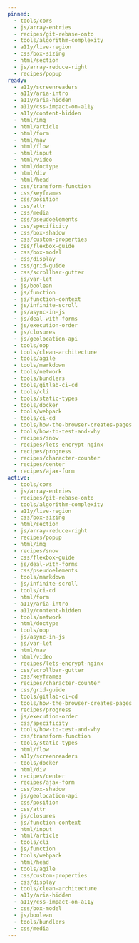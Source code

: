 ```yaml
---
pinned:
  - tools/cors
  - js/array-entries
  - recipes/git-rebase-onto
  - tools/algorithm-complexity
  - a11y/live-region
  - css/box-sizing
  - html/section
  - js/array-reduce-right
  - recipes/popup
ready:
  - a11y/screenreaders
  - a11y/aria-intro
  - a11y/aria-hidden
  - a11y/css-impact-on-a11y
  - a11y/content-hidden
  - html/img
  - html/article
  - html/form
  - html/nav
  - html/flow
  - html/input
  - html/video
  - html/doctype
  - html/div
  - html/head
  - css/transform-function
  - css/keyframes
  - css/position
  - css/attr
  - css/media
  - css/pseudoelements
  - css/specificity
  - css/box-shadow
  - css/custom-properties
  - css/flexbox-guide
  - css/box-model
  - css/display
  - css/grid-guide
  - css/scrollbar-gutter
  - js/var-let
  - js/boolean
  - js/function
  - js/function-context
  - js/infinite-scroll
  - js/async-in-js
  - js/deal-with-forms
  - js/execution-order
  - js/closures
  - js/geolocation-api
  - tools/oop
  - tools/clean-architecture
  - tools/agile
  - tools/markdown
  - tools/network
  - tools/bundlers
  - tools/gitlab-ci-cd
  - tools/cli
  - tools/static-types
  - tools/docker
  - tools/webpack
  - tools/ci-cd
  - tools/how-the-browser-creates-pages
  - tools/how-to-test-and-why
  - recipes/snow
  - recipes/lets-encrypt-nginx
  - recipes/progress
  - recipes/character-counter
  - recipes/center
  - recipes/ajax-form
active:
  - tools/cors
  - js/array-entries
  - recipes/git-rebase-onto
  - tools/algorithm-complexity
  - a11y/live-region
  - css/box-sizing
  - html/section
  - js/array-reduce-right
  - recipes/popup
  - html/img
  - recipes/snow
  - css/flexbox-guide
  - js/deal-with-forms
  - css/pseudoelements
  - tools/markdown
  - js/infinite-scroll
  - tools/ci-cd
  - html/form
  - a11y/aria-intro
  - a11y/content-hidden
  - tools/network
  - html/doctype
  - tools/oop
  - js/async-in-js
  - js/var-let
  - html/nav
  - html/video
  - recipes/lets-encrypt-nginx
  - css/scrollbar-gutter
  - css/keyframes
  - recipes/character-counter
  - css/grid-guide
  - tools/gitlab-ci-cd
  - tools/how-the-browser-creates-pages
  - recipes/progress
  - js/execution-order
  - css/specificity
  - tools/how-to-test-and-why
  - css/transform-function
  - tools/static-types
  - html/flow
  - a11y/screenreaders
  - tools/docker
  - html/div
  - recipes/center
  - recipes/ajax-form
  - css/box-shadow
  - js/geolocation-api
  - css/position
  - css/attr
  - js/closures
  - js/function-context
  - html/input
  - html/article
  - tools/cli
  - js/function
  - tools/webpack
  - html/head
  - tools/agile
  - css/custom-properties
  - css/display
  - tools/clean-architecture
  - a11y/aria-hidden
  - a11y/css-impact-on-a11y
  - css/box-model
  - js/boolean
  - tools/bundlers
  - css/media
---
```


